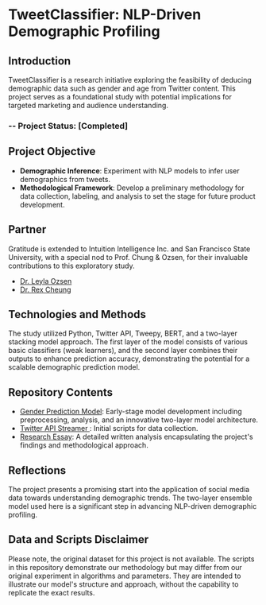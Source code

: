 # TweetClassifier: NLP-Driven Demographic Profiling

## Introduction

TweetClassifier is a research initiative exploring the feasibility of deducing demographic data such as gender and age from Twitter content. This project serves as a foundational study with potential implications for targeted marketing and audience understanding.

### -- Project Status: [Completed]

## Project Objective
- **Demographic Inference**: Experiment with NLP models to infer user demographics from tweets.
- **Methodological Framework**: Develop a preliminary methodology for data collection, labeling, and analysis to set the stage for future product development.

## Partner

Gratitude is extended to Intuition Intelligence Inc. and San Francisco State University, with a special nod to Prof. Chung & Ozsen, for their invaluable contributions to this exploratory study.
- [Dr. Leyla Ozsen](https://www.linkedin.com/in/leyla-ozsen-9424a33/)
- [Dr. Rex Cheung](https://cob.sfsu.edu/directory/rex-cheung)

## Technologies and Methods

The study utilized Python, Twitter API, Tweepy, BERT, and a two-layer stacking model approach. The first layer of the model consists of various basic classifiers (weak learners), and the second layer combines their outputs to enhance prediction accuracy, demonstrating the potential for a scalable demographic prediction model.

## Repository Contents

- [Gender Prediction Model](Notebooks/TwitterClassifier.ipynb): Early-stage model development including preprocessing, analysis, and an innovative two-layer model architecture.
- [Twitter API Streamer ](Notebooks/TwitterStreamer.ipynb): Initial scripts for data collection.
- [Research Essay](): A detailed written analysis encapsulating the project's findings and methodological approach.

## Reflections

The project presents a promising start into the application of social media data towards understanding demographic trends. The two-layer ensemble model used here is a significant step in advancing NLP-driven demographic profiling.

## Data and Scripts Disclaimer

Please note, the original dataset for this project is not available. The scripts in this repository demonstrate our methodology but may differ from our original experiment in algorithms and parameters. They are intended to illustrate our model's structure and approach, without the capability to replicate the exact results.